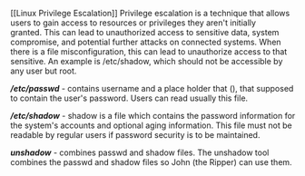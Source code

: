 [[Linux Privilege Escalation]] Privilege escalation is a technique that allows users to gain access to resources or privileges they aren't initially granted. This can lead to unauthorized access to sensitive data, system compromise, and potential further attacks on connected systems.
When there is a file misconfiguration, this can lead to unauthorize access to that sensitive. An example is /etc/shadow, which should not be accessible by any user but root.

***/etc/passwd*** - contains username and a place holder that (), that supposed to contain the user's password. Users can read usually this file.

***/etc/shadow*** -  shadow is a file which contains the password information for the system's accounts and optional aging information.
This file must not be readable by regular users if password security is to be maintained.

***unshadow*** - combines passwd and shadow files. The unshadow tool combines the passwd and shadow files so John (the Ripper) can use them.

